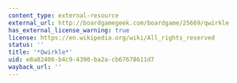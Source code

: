 ```yaml
---
content_type: external-resource
external_url: http://boardgamegeek.com/boardgame/25669/qwirkle
has_external_license_warning: true
license: https://en.wikipedia.org/wiki/All_rights_reserved
status: ''
title: '*Qwirkle*'
uid: e8a82406-b4c9-4390-ba2a-cb67678611d7
wayback_url: ''
---
```

